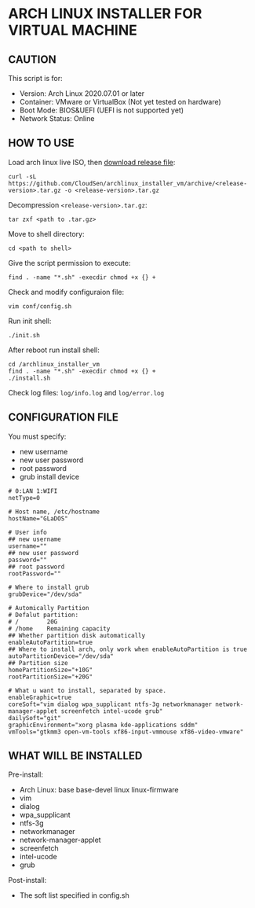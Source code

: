 # ARCH LINUX INSTALLER FOR VIRTUAL MACHINE

## CAUTION
This script is for:
- Version: Arch Linux 2020.07.01 or later
- Container: VMware or VirtualBox (Not yet tested on hardware)
- Boot Mode: BIOS&UEFI (UEFI is not supported yet)
- Network Status: Online

## HOW TO USE

Load arch linux live ISO, then [download release file](https://github.com/CloudSen/archlinux_installer_vm/releases):  

```
curl -sL https://github.com/CloudSen/archlinux_installer_vm/archive/<release-version>.tar.gz -o <release-version>.tar.gz
```
Decompression `<release-version>.tar.gz`:  

```
tar zxf <path to .tar.gz>
```

Move to shell directory:  

```
cd <path to shell>
```

Give the script permission to execute:  

```
find . -name "*.sh" -execdir chmod +x {} +
```

Check and modify configuraion file:  

```
vim conf/config.sh
```

Run init shell:  

```
./init.sh
```

After reboot run install shell:

```
cd /archlinux_installer_vm
find . -name "*.sh" -execdir chmod +x {} +
./install.sh
```

Check log files: `log/info.log` and `log/error.log`

## CONFIGURATION FILE

You must specify:  

- new username
- new user password
- root password
- grub install device

```
# 0:LAN 1:WIFI
netType=0

# Host name, /etc/hostname
hostName="GLaDOS"

# User info
## new username
username=""
## new user password
password=""
## root password
rootPassword=""

# Where to install grub
grubDevice="/dev/sda"

# Automically Partition
# Defalut partition:
# /        20G
# /home    Remaining capacity
## Whether partition disk automatically
enableAutoPartition=true
## Where to install arch, only work when enableAutoPartition is true
autoPartitionDevice="/dev/sda"
## Partition size
homePartitionSize="+10G"
rootPartitionSize="+20G"

# What u want to install, separated by space.
enableGraphic=true
coreSoft="vim dialog wpa_supplicant ntfs-3g networkmanager network-manager-applet screenfetch intel-ucode grub"
dailySoft="git"
graphicEnvironment="xorg plasma kde-applications sddm"
vmTools="gtkmm3 open-vm-tools xf86-input-vmmouse xf86-video-vmware"
```

## WHAT WILL BE INSTALLED

Pre-install:  

- Arch Linux: base base-devel linux linux-firmware
- vim
- dialog
- wpa_supplicant
- ntfs-3g
- networkmanager
- network-manager-applet
- screenfetch
- intel-ucode
- grub

Post-install:  

- The soft list specified in config.sh